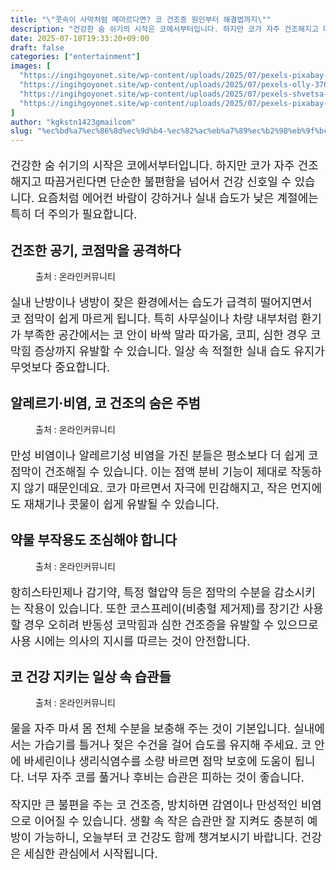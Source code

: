 ```yaml
---
title: "\"콧속이 사막처럼 메마르다면? 코 건조증 원인부터 해결법까지\""
description: "건강한 숨 쉬기의 시작은 코에서부터입니다. 하지만 코가 자주 건조해지고 따끔거린다면 단순한 불편함을 넘어서 건강 신호일 수 있습니다. 요즘처럼 에어컨 바람이 강하거나 실내 습도가 낮은 계절에는 특히 더 주의가 필요합니다."
date: 2025-07-10T19:33:20+09:00
draft: false
categories: ["entertainment"]
images: [
  "https://ingihgoyonet.site/wp-content/uploads/2025/07/pexels-pixabay-65665-1024x683.jpg"
  "https://ingihgoyonet.site/wp-content/uploads/2025/07/pexels-olly-3769730-764x1024.jpg"
  "https://ingihgoyonet.site/wp-content/uploads/2025/07/pexels-shvetsa-3683088-683x1024.jpg"
  "https://ingihgoyonet.site/wp-content/uploads/2025/07/pexels-pixabay-416528-2-1024x731.jpg"
]
author: "kgkstn1423gmailcom"
slug: "%ec%bd%a7%ec%86%8d%ec%9d%b4-%ec%82%ac%eb%a7%89%ec%b2%98%eb%9f%bc-%eb%a9%94%eb%a7%88%eb%a5%b4%eb%8b%a4%eb%a9%b4-%ec%bd%94-%ea%b1%b4%ec%a1%b0%ec%a6%9d-%ec%9b%90%ec%9d%b8%eb%b6%80%ed%84%b0-%ed%95%b4"
---
```


<p style="font-size:18px">건강한 숨 쉬기의 시작은 코에서부터입니다. 하지만 코가 자주 건조해지고 따끔거린다면 단순한 불편함을 넘어서 건강 신호일 수 있습니다. 요즘처럼 에어컨 바람이 강하거나 실내 습도가 낮은 계절에는 특히 더 주의가 필요합니다.</p> <h2 >건조한 공기, 코점막을 공격하다</h2> <figure ><img src="https://ingihgoyonet.site/wp-content/uploads/2025/07/pexels-pixabay-65665-1024x683.jpg" alt="" style="aspect-ratio:16/9;object-fit:cover"/><figcaption >출처 : 온라인커뮤니티</figcaption></figure> <p style="font-size:18px">실내 난방이나 냉방이 잦은 환경에서는 습도가 급격히 떨어지면서 코 점막이 쉽게 마르게 됩니다. 특히 사무실이나 차량 내부처럼 환기가 부족한 공간에서는 코 안이 바싹 말라 따가움, 코피, 심한 경우 코막힘 증상까지 유발할 수 있습니다. 일상 속 적절한 실내 습도 유지가 무엇보다 중요합니다.</p> <h2 >알레르기·비염, 코 건조의 숨은 주범</h2> <figure ><img src="https://ingihgoyonet.site/wp-content/uploads/2025/07/pexels-olly-3769730-764x1024.jpg" alt="" style="aspect-ratio:16/9;object-fit:cover"/><figcaption >출처 : 온라인커뮤니티</figcaption></figure> <p style="font-size:18px">만성 비염이나 알레르기성 비염을 가진 분들은 평소보다 더 쉽게 코 점막이 건조해질 수 있습니다. 이는 점액 분비 기능이 제대로 작동하지 않기 때문인데요. 코가 마르면서 자극에 민감해지고, 작은 먼지에도 재채기나 콧물이 쉽게 유발될 수 있습니다.</p> <h2 >약물 부작용도 조심해야 합니다</h2> <figure ><img src="https://ingihgoyonet.site/wp-content/uploads/2025/07/pexels-shvetsa-3683088-683x1024.jpg" alt="" style="aspect-ratio:16/9;object-fit:cover"/><figcaption >출처 : 온라인커뮤니티</figcaption></figure> <p style="font-size:18px">항히스타민제나 감기약, 특정 혈압약 등은 점막의 수분을 감소시키는 작용이 있습니다. 또한 코스프레이(비충혈 제거제)를 장기간 사용할 경우 오히려 반동성 코막힘과 심한 건조증을 유발할 수 있으므로 사용 시에는 의사의 지시를 따르는 것이 안전합니다.</p> <h2 >코 건강 지키는 일상 속 습관들</h2> <figure ><img src="https://ingihgoyonet.site/wp-content/uploads/2025/07/pexels-pixabay-416528-2-1024x731.jpg" alt="" style="aspect-ratio:16/9;object-fit:cover"/><figcaption >출처 : 온라인커뮤니티</figcaption></figure> <p style="font-size:18px">물을 자주 마셔 몸 전체 수분을 보충해 주는 것이 기본입니다. 실내에서는 가습기를 틀거나 젖은 수건을 걸어 습도를 유지해 주세요. 코 안에 바세린이나 생리식염수를 소량 바르면 점막 보호에 도움이 됩니다. 너무 자주 코를 풀거나 후비는 습관은 피하는 것이 좋습니다.</p> <p style="font-size:18px">작지만 큰 불편을 주는 코 건조증, 방치하면 감염이나 만성적인 비염으로 이어질 수 있습니다. 생활 속 작은 습관만 잘 지켜도 충분히 예방이 가능하니, 오늘부터 코 건강도 함께 챙겨보시기 바랍니다. 건강은 세심한 관심에서 시작됩니다.</p>
